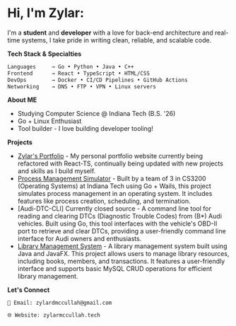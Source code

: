 <!-- Hello World! -->

# Hi, I'm Zylar:

I'm a **student** and **developer** with a love for back-end architecture and real-time systems, I take pride in writing clean, reliable, and scalable code.

**Tech Stack & Specialties**
```bash
Languages     → Go • Python • Java • C++
Frontend      → React • TypeScript • HTML/CSS
DevOps        → Docker • CI/CD Pipelines • GitHub Actions
Networking    → DNS • FTP • VPN • Linux servers
```
**About ME**
- Studying Computer Science @ Indiana Tech (B.S. '26)
- Go + Linux Enthusiast
- Tool builder - I love building developer tooling!

**Projects**
- [Zylar's Portfolio](https://zylarmccullah.tech) - My personal portfolio website currently being refactored with React-TS, continually being updated with new projects and skills as I build myself.
- [Process Management Simulator](https://github.com/Mccullahz/process-management-simulator) - Built by a team of 3 in CS3200 (Operating Systems) at Indiana Tech using Go + Wails, this project simulates process management in an operating system. It includes features like process creation, scheduling, and termination.
- [Audi-DTC-CLI] Currently closed source - A command line tool for reading and clearing DTCs (Diagnostic Trouble Codes) from (B*) Audi vehicles. Built using Go, this tool interfaces with the vehicle's OBD-II port to retrieve and clear DTCs, providing a user-friendly command line interface for Audi owners and enthusiasts.
- [Library Management System](https://github.com/Mccullahz/CS3700-LMS) - A library management system built using Java and JavaFX. This project allows users to manage library resources, including books, members, and transactions. It features a user-friendly interface and supports basic MySQL CRUD operations for efficient library management.


**Let's Connect**

    💌 Email: zylardmccullah@gmail.com

    🌐 Website: zylarmccullah.tech

